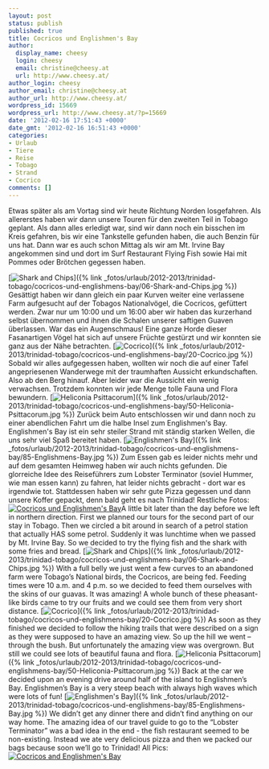 ```yaml
---
layout: post
status: publish
published: true
title: Cocricos und Englishmen's Bay
author:
  display_name: cheesy
  login: cheesy
  email: christine@cheesy.at
  url: http://www.cheesy.at/
author_login: cheesy
author_email: christine@cheesy.at
author_url: http://www.cheesy.at/
wordpress_id: 15669
wordpress_url: http://www.cheesy.at/?p=15669
date: '2012-02-16 17:51:43 +0000'
date_gmt: '2012-02-16 16:51:43 +0000'
categories:
- Urlaub
- Tiere
- Reise
- Tobago
- Strand
- Cocrico
comments: []
---
```

<!--:de-->Etwas später als am Vortag sind wir heute Richtung Norden losgefahren. Als allererstes haben wir dann unsere Touren für den zweiten Teil in Tobago geplant. Als dann alles erledigt war, sind wir dann noch ein bisschen im Kreis gefahren, bis wir eine Tankstelle gefunden haben, die auch Benzin für uns hat. Dann war es auch schon Mittag als wir am Mt. Irvine Bay angekommen sind und dort im Surf Restaurant Flying Fish sowie Hai mit Pommes oder Brötchen gegessen haben.
[![](http://www.cheesy.at/wp-content/uploads/06-Shark-and-Chips-300x225.jpg "Shark and Chips")]({% link _fotos/urlaub/2012-2013/trinidad-tobago/cocricos-und-englishmens-bay/06-Shark-and-Chips.jpg %})
Gesättigt haben wir dann gleich ein paar Kurven weiter eine verlassene Farm aufgesucht auf der Tobagos Nationalvögel, die Cocricos, gefüttert werden. Zwar nur um 10:00 und um 16:00 aber wir haben das kurzerhand selbst übernommen und ihnen die Schalen unserer saftigen Guaven überlassen. War das ein Augenschmaus! Eine ganze Horde dieser Fasanartigen Vögel hat sich auf unsere Früchte gestürzt und wir konnten sie ganz aus der Nähe betrachten.
[![](http://www.cheesy.at/wp-content/uploads/20-Cocrico-300x200.jpg "Cocrico")]({% link _fotos/urlaub/2012-2013/trinidad-tobago/cocricos-und-englishmens-bay/20-Cocrico.jpg %})
Sobald wir alles aufgegessen haben, wollten wir noch die auf einer Tafel angepriesenen Wanderwege mit der traumhaften Aussicht erkundschaften. Also ab den Berg hinauf. Aber leider war die Aussicht ein wenig verwachsen. Trotzdem konnten wir jede Menge tolle Fauna und Flora bewundern.
[![](http://www.cheesy.at/wp-content/uploads/50-Heliconia-Psittacorum-300x200.jpg "Heliconia Psittacorum")]({% link _fotos/urlaub/2012-2013/trinidad-tobago/cocricos-und-englishmens-bay/50-Heliconia-Psittacorum.jpg %})
Zurück beim Auto entschlossen wir und dann noch zu einer abendlichen Fahrt um die halbe Insel zum Englishmen's Bay. Englishmen's Bay ist ein sehr steiler Strand mit ständig starken Wellen, die uns sehr viel Spaß bereitet haben.
[![](http://www.cheesy.at/wp-content/uploads/85-Englishmens-Bay-300x199.jpg "Englishmen's Bay")]({% link _fotos/urlaub/2012-2013/trinidad-tobago/cocricos-und-englishmens-bay/85-Englishmens-Bay.jpg %})
Zum Essen gab es leider nichts mehr und auf dem gesamten Heimweg haben wir auch nichts gefunden. Die glorreiche Idee des Reiseführers zum Lobster Terminator (soviel Hummer, wie man essen kann) zu fahren, hat leider nichts gebracht - dort war es irgendwie tot. Stattdessen haben wir sehr gute Pizza gegessen und dann unsere Koffer gepackt, denn bald geht es nach Trinidad!
Restliche Fotos:
[![](http://www.cheesy.at/wp-content/uploads/thumb12.jpg "Cocricos und Englishmen's Bay")](http://www.cheesy.at/fotos/urlaub/trinidad-tobago/cocricos-und-englishmens-bay/)<!--:--><!--:en-->A little bit later than the day before we left in northern direction. First we planned our tours for the second part of our stay in Tobago. Then we circled a bit around in search of a petrol station that actually HAS some petrol. Suddenly it was lunchtime when we passed by Mt. Irvine Bay. So we decided to try the flying fish and the shark with some fries and bread.
[![](http://www.cheesy.at/wp-content/uploads/06-Shark-and-Chips-300x225.jpg "Shark and Chips")]({% link _fotos/urlaub/2012-2013/trinidad-tobago/cocricos-und-englishmens-bay/06-Shark-and-Chips.jpg %})
With a full belly we just went a few curves to an abandoned farm were Tobago’s National birds, the Cocricos, are being fed. Feeding times were 10 a.m. and 4 p.m. so we decided to feed them ourselves with the skins of our guavas. It was amazing! A whole bunch of these pheasant-like birds came to try our fruits and we could see them from very short distance.
[![](http://www.cheesy.at/wp-content/uploads/20-Cocrico-300x200.jpg "Cocrico")]({% link _fotos/urlaub/2012-2013/trinidad-tobago/cocricos-und-englishmens-bay/20-Cocrico.jpg %})
As soon as they finished we decided to follow the hiking trails that were described on a sign as they were supposed to have an amazing view. So up the hill we went – through the bush. But unfortunately the amazing view was overgrown. But still we could see lots of beautiful fauna and flora.
[![](http://www.cheesy.at/wp-content/uploads/50-Heliconia-Psittacorum-300x200.jpg "Heliconia Psittacorum")]({% link _fotos/urlaub/2012-2013/trinidad-tobago/cocricos-und-englishmens-bay/50-Heliconia-Psittacorum.jpg %})
Back at the car we decided upon an evening drive around half of the island to Englishmen’s Bay. Englishmen’s Bay is a very steep beach with always high waves which were lots of fun!
[![](http://www.cheesy.at/wp-content/uploads/85-Englishmens-Bay-300x199.jpg "Englishmen's Bay")]({% link _fotos/urlaub/2012-2013/trinidad-tobago/cocricos-und-englishmens-bay/85-Englishmens-Bay.jpg %})
We didn’t get any dinner there and didn’t find anything on our way home. The amazing idea of our travel guide to go to the “Lobster Terminator” was a bad idea in the end - the fish restaurant seemed to be non-existing. Instead we ate very delicious pizza and then we packed our bags because soon we’ll go to Trinidad!
All Pics:
[![](http://www.cheesy.at/wp-content/uploads/thumb12.jpg "Cocricos and Englishmen's Bay")](http://www.cheesy.at/en/fotos/urlaub/trinidad-tobago/cocricos-und-englishmens-bay/)<!--:-->
